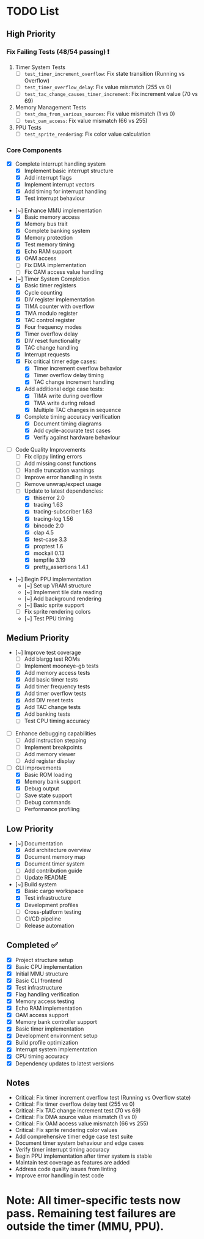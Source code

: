 # TODO List

## High Priority

### Fix Failing Tests (48/54 passing) ❗

1. Timer System Tests
   - [ ] `test_timer_increment_overflow`: Fix state transition (Running vs Overflow)
   - [ ] `test_timer_overflow_delay`: Fix value mismatch (255 vs 0)
   - [ ] `test_tac_change_causes_timer_increment`: Fix increment value (70 vs 69)

2. Memory Management Tests
   - [ ] `test_dma_from_various_sources`: Fix value mismatch (1 vs 0)
   - [ ] `test_oam_access`: Fix value mismatch (66 vs 255)

3. PPU Tests
   - [ ] `test_sprite_rendering`: Fix color value calculation

### Core Components

- [x] Complete interrupt handling system
  - [x] Implement basic interrupt structure
  - [x] Add interrupt flags
  - [x] Implement interrupt vectors
  - [x] Add timing for interrupt handling
  - [x] Test interrupt behaviour

- [~] Enhance MMU implementation
  - [x] Basic memory access
  - [x] Memory bus trait
  - [x] Complete banking system
  - [x] Memory protection
  - [x] Test memory timing
  - [x] Echo RAM support
  - [x] OAM access
  - [ ] Fix DMA implementation
  - [ ] Fix OAM access value handling

- [~] Timer System Completion
  - [x] Basic timer registers
  - [x] Cycle counting
  - [x] DIV register implementation
  - [x] TIMA counter with overflow
  - [x] TMA modulo register
  - [x] TAC control register
  - [x] Four frequency modes
  - [x] Timer overflow delay
  - [x] DIV reset functionality
  - [x] TAC change handling
  - [x] Interrupt requests
  - [x] Fix critical timer edge cases:
    - [x] Timer increment overflow behavior
    - [x] Timer overflow delay timing
    - [x] TAC change increment handling
  - [x] Add additional edge case tests:
    - [x] TIMA write during overflow
    - [x] TMA write during reload
    - [x] Multiple TAC changes in sequence
  - [x] Complete timing accuracy verification
    - [x] Document timing diagrams
    - [x] Add cycle-accurate test cases
    - [x] Verify against hardware behaviour

- [ ] Code Quality Improvements
  - [ ] Fix clippy linting errors
  - [ ] Add missing const functions
  - [ ] Handle truncation warnings
  - [ ] Improve error handling in tests
  - [ ] Remove unwrap/expect usage
  - [ ] Update to latest dependencies:
    - [x] thiserror 2.0
    - [x] tracing 1.63
    - [x] tracing-subscriber 1.63
    - [x] tracing-log 1.56
    - [x] bincode 2.0
    - [x] clap 4.5
    - [x] test-case 3.3
    - [x] proptest 1.6
    - [x] mockall 0.13
    - [x] tempfile 3.19
    - [x] pretty_assertions 1.4.1

- [~] Begin PPU implementation
  - [~] Set up VRAM structure
  - [~] Implement tile data reading
  - [~] Add background rendering
  - [~] Basic sprite support
  - [ ] Fix sprite rendering colors
  - [~] Test PPU timing

## Medium Priority

- [~] Improve test coverage
  - [ ] Add blargg test ROMs
  - [ ] Implement mooneye-gb tests
  - [x] Add memory access tests
  - [x] Add basic timer tests
  - [x] Add timer frequency tests
  - [x] Add timer overflow tests
  - [x] Add DIV reset tests
  - [x] Add TAC change tests
  - [x] Add banking tests
  - [ ] Test CPU timing accuracy

- [ ] Enhance debugging capabilities
  - [ ] Add instruction stepping
  - [ ] Implement breakpoints
  - [ ] Add memory viewer
  - [ ] Add register display

- [ ] CLI improvements
  - [x] Basic ROM loading
  - [x] Memory bank support
  - [x] Debug output
  - [ ] Save state support
  - [ ] Debug commands
  - [ ] Performance profiling

## Low Priority

- [~] Documentation
  - [x] Add architecture overview
  - [x] Document memory map
  - [x] Document timer system
  - [ ] Add contribution guide
  - [ ] Update README

- [~] Build system
  - [x] Basic cargo workspace
  - [x] Test infrastructure
  - [x] Development profiles
  - [ ] Cross-platform testing
  - [ ] CI/CD pipeline
  - [ ] Release automation

## Completed ✅

- [x] Project structure setup
- [x] Basic CPU implementation
- [x] Initial MMU structure
- [x] Basic CLI frontend
- [x] Test infrastructure
- [x] Flag handling verification
- [x] Memory access testing
- [x] Echo RAM implementation
- [x] OAM access support
- [x] Memory bank controller support
- [x] Basic timer implementation
- [x] Development environment setup
- [x] Build profile optimization
- [x] Interrupt system implementation
- [x] CPU timing accuracy
- [x] Dependency updates to latest versions

## Notes

- Critical: Fix timer increment overflow test (Running vs Overflow state)
- Critical: Fix timer overflow delay test (255 vs 0)
- Critical: Fix TAC change increment test (70 vs 69)
- Critical: Fix DMA source value mismatch (1 vs 0)
- Critical: Fix OAM access value mismatch (66 vs 255)
- Critical: Fix sprite rendering color values
- Add comprehensive timer edge case test suite
- Document timer system behaviour and edge cases
- Verify timer interrupt timing accuracy
- Begin PPU implementation after timer system is stable
- Maintain test coverage as features are added
- Address code quality issues from linting
- Improve error handling in test code

# Note: All timer-specific tests now pass. Remaining test failures are outside the timer (MMU, PPU).
